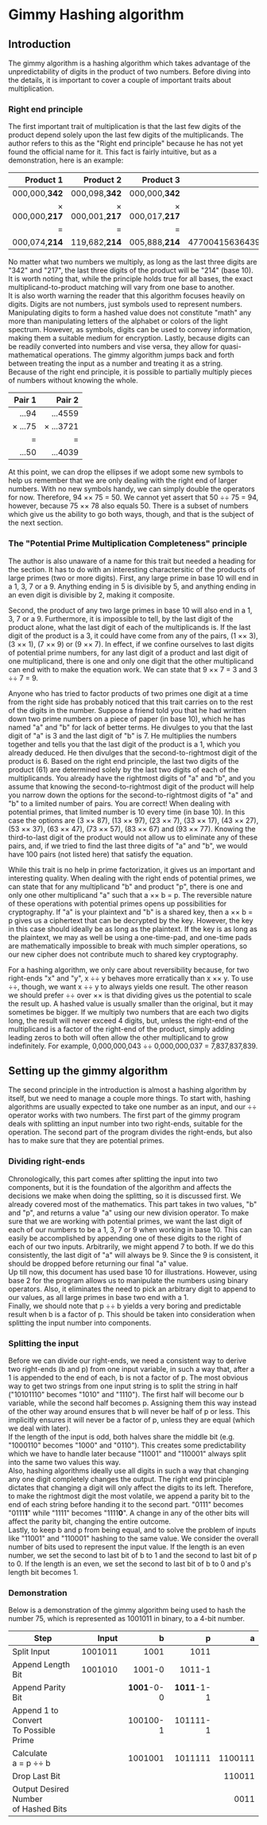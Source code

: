 # Gimmy Hashing algorithm
## Introduction
The gimmy algorithm is a hashing algorithm which takes advantage of the unpredictability of digits in the product of two numbers. Before diving into the details, it is important to cover a couple of important traits about multiplication.
### Right end principle
The first important trait of multiplication is that the last few digits of the product depend solely upon the last few digits of the multiplicands. The author refers to this as the "Right end principle" because he has not yet found the official name for it. This fact is fairly intuitive, but as a demonstration, here is an example:

| Product 1 | Product 2 | Product 3 | Product 4 |
|----------:|----------:|----------:|----------:|
| 000,000,**342** | 000,098,**342** | 000,000,**342** | 496734565734563**342** |
| &times; 000,000,**217** | &times; 000,001,**217** | &times; 000,017,**217** | &times; 960279773683570**217** |
| = | = | = | = |
| 000,074,**214** | 119,682,**214** | 005,888,**214** | 477004156364393019200457594091185**214** |

No matter what two numbers we multiply, as long as the last three digits are "342" and "217", the last three digits of the product will be "214" (base 10). It is worth noting that, while the principle holds true for all bases, the exact multiplicand-to-product matching will vary from one base to another. <br/>
It is also worth warning the reader that this algorithm focuses heavily on digits. Digits are not numbers, just symbols used to represent numbers. Manipulating digits to form a hashed value does not constitute "math" any more than manipulating letters of the alphabet or colors of the light spectrum. However, as symbols, digits can be used to convey information, making them a suitable medium for encryption. Lastly, because digits can be readily converted into numbers and vise versa, they allow for quasi-mathematical operations. The gimmy algorithm jumps back and forth between treating the input as a number and treating it as a string.<br/>
Because of the right end principle, it is possible to partially multiply pieces of numbers without knowing the whole.

| Pair 1 | Pair 2 |
|----------:|----------:|
| ...94 | ...4559 |
| &times; ...75 | &times; ...3721 |
| = | = |
| ...50 | ...4039 |

At this point, we can drop the ellipses if we adopt some new symbols to help us remember that we are only dealing with the right end of larger numbers. With no new symbols handy, we can simply double the operators for now. Therefore, 94 &times;&times; 75 = 50. We cannot yet assert that 50 &div;&div; 75 = 94, however, because 75 &times;&times; 78 also equals 50. There is a subset of numbers which give us the ability to go both ways, though, and that is the subject of the next section.

### The "Potential Prime Multiplication Completeness" principle

The author is also unaware of a name for this trait but needed a heading for the section. It has to do with an interesting charactersitic of the products of large primes (two or more digits). First, any large prime in base 10 will end in a 1, 3, 7 or a 9. Anything ending in 5 is divisible by 5, and anything ending in an even digit is divisible by 2, making it composite.<br/>

Second, the product of any two large primes in base 10 will also end in a 1, 3, 7 or a 9. Furthermore, it is impossible to tell, by the last digit of the product alone, what the last digit of each of the multiplicands is. If the last digit of the product is a 3, it could have come from any of the pairs, (1 &times;&times; 3), (3 &times;&times; 1), (7 &times;&times; 9) or (9 &times;&times; 7). In effect, if we confine ourselves to last digits of potential prime numbers, for any last digit of a product and last digit of one multiplicand, there is one and only one digit that the other multiplicand can end with to make the equation work. We can state that 9 &times;&times; 7 = 3 and 3 &div;&div; 7 = 9.<br/>

Anyone who has tried to factor products of two primes one digit at a time from the right side has probably noticed that this trait carries on to the rest of the digits in the number. Suppose a friend told you that he had written down two prime numbers on a piece of paper (in base 10), which he has named "a" and "b" for lack of better terms. He divulges to you that the last digit of "a" is 3 and the last digit of "b" is 7. He multiplies the numbers together and tells you that the last digit of the product is a 1, which you already deduced. He then divulges that the second-to-rightmost digit of the product is 6. Based on the right end principle, the last two digits of the product (61) are determined solely by the last two digits of each of the multiplicands. You already have the rightmost digits of "a" and "b", and you assume that knowing the second-to-rightmost digit of the product will help you narrow down the options for the second-to-rightmost digits of "a" and "b" to a limited number of pairs. You are correct! When dealing with potential primes, that limited number is 10 every time (in base 10). In this case the options are (3 &times;&times; 87), (13 &times;&times; 97), (23 &times;&times; 7), (33 &times;&times; 17), (43 &times;&times; 27), (53 &times;&times; 37), (63 &times;&times; 47), (73 &times;&times; 57), (83 &times;&times; 67) and (93 &times;&times; 77). Knowing the third-to-last digit of the product would not allow us to eliminate any of these pairs, and, if we tried to find the last three digits of "a" and "b", we would have 100 pairs (not listed here) that satisfy the equation.<br/>

While this trait is no help in prime factorization, it gives us an important and interesting quality. When dealing with the right ends of potential primes, we can state that for any multiplicand "b" and product "p", there is one and only one other multiplicand "a" such that a &times;&times; b = p. The reversible nature of these operations with potential primes opens up possibilities for cryptography. If "a" is your plaintext and "b" is a shared key, then a &times;&times; b = p gives us a ciphertext that can be decrypted by the key. However, the key in this case should ideally be as long as the plaintext. If the key is as long as the plaintext, we may as well be using a one-time-pad, and one-time pads are mathematically impossible to break with much simpler operations, so our new cipher does not contribute much to shared key cryptography.<br/>

For a hashing algorithm, we only care about reversibility because, for two right-ends "x" and "y", x &div;&div; y behaves more erratically than x &times;&times; y. To use &div;&div;, though, we want x &div;&div; y to always yields one result. The other reason we should prefer &div;&div; over &times;&times; is that dividing gives us the potential to scale the result up. A hashed value is usually smaller than the original, but it may sometimes be bigger. If we multiply two numbers that are each two digits long, the result will never exceed 4 digits, but, unless the right-end of the multiplicand is a factor of the right-end of the product, simply adding leading zeros to both will often allow the other multiplicand to grow indefinitely. For example, 0,000,000,043 &div;&div; 0,000,000,037 = 7,837,837,839.

## Setting up the gimmy algorithm

The second principle in the introduction is almost a hashing algorithm by itself, but we need to manage a couple more things. To start with, hashing algorithms are usually expected to take one number as an input, and our &div;&div; operator works with two numbers. The first part of the gimmy program deals with splitting an input number into two right-ends, suitable for the operation. The second part of the program divides the right-ends, but also has to make sure that they are potential primes.

### Dividing right-ends

Chronologically, this part comes after splitting the input into two components, but it is the foundation of the algorithm and affects the decisions we make when doing the splitting, so it is discussed first. We already covered most of the mathematics. This part takes in two values, "b" and "p", and returns a value "a" using our new division operator. To make sure that we are working with potential primes, we want the last digit of each of our numbers to be a 1, 3, 7 or 9 when working in base 10. This can easily be accomplished by appending one of these digits to the right of each of our two inputs. Arbitrarily, we might append 7 to both. If we do this consistently, the last digit of "a" will always be 9. Since the 9 is consistent, it should be dropped before returning our final "a" value.<br/>
Up till now, this document has used base 10 for illustrations. However, using base 2 for the program allows us to manipulate the numbers using binary operators. Also, it eliminates the need to pick an arbitrary digit to append to our values, as all large primes in base two end with a 1.<br/>
Finally, we should note that p &div;&div; b yields a very boring and predictable result when b is a factor of p. This should be taken into consideration when splitting the input number into components.

### Splitting the input

Before we can divide our right-ends, we need a consistent way to derive two right-ends (b and p) from one input variable, in such a way that, after a 1 is appended to the end of each, b is not a factor of p. The most obvious way to get two strings from one input string is to split the string in half ("10101110" becomes "1010" and "1110"). The first half will become our b variable, while the second half becomes p. Assigning them this way instead of the other way around ensures that b will never be half of p or less. This implicitly ensures it will never be a factor of p, unless they are equal (which we deal with later).<br/>
If the length of the input is odd, both halves share the middle bit (e.g. "1000110" becomes "1000" and "0110"). This creates some predictability which we have to handle later because "11001" and "110001" always split into the same two values this way.<br/>
Also, hashing algorithms ideally use all digits in such a way that changing any one digit completely changes the output. The right end principle dictates that changing a digit will only affect the digits to its left. Therefore, to make the rightmost digit the most volatile, we append a parity bit to the end of each string before handing it to the second part. "0111" becomes "0111**1**" while "1111" becomes "1111**0**". A change in any of the other bits will affect the parity bit, changing the entire outcome.<br/>
Lastly, to keep b and p from being equal, and to solve the problem of inputs like "11001" and "110001" hashing to the same value. We consider the overall number of bits used to represent the input value. If the length is an even number, we set the second to last bit of b to 1 and the second to last bit of p to 0. If the length is an even, we set the second to last bit of b to 0 and p's length bit becomes 1.

### Demonstration
Below is a demonstration of the gimmy algorithm being used to hash the number 75, which is represented as 1001011 in binary, to a 4-bit number.

| Step | Input | b | p | a |
|------|------:|--:|--:|--:|
| Split Input | 1001011 | 1001 | 1011 | |
| Append Length Bit | 1001010 | 1001-0 | 1011-1 | |
| Append Parity Bit | | **1001**-0-0 | **1011**-1-1 | |
| Append 1 to Convert<br/> To Possible Prime | | 100100-1 | 101111-1 | |
| Calculate <br/> a = p &div;&div; b | | 1001001 | 1011111 | 1100111 |
| Drop Last Bit | | | | 110011 |
| Output Desired Number<br/> of Hashed Bits | | | | 0011 |
